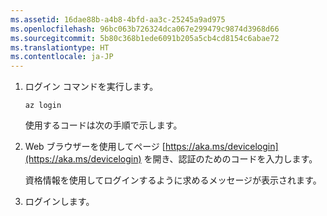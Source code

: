 ```yaml
---
ms.assetid: 16dae88b-a4b8-4bfd-aa3c-25245a9ad975
ms.openlocfilehash: 96bc063b726324dca067e299479c9874d3968d66
ms.sourcegitcommit: 5b80c368b1ede6091b205a5cb4cd8154c6abae72
ms.translationtype: HT
ms.contentlocale: ja-JP
---
```

1. ログイン コマンドを実行します。

    ```azurecli
    az login
    ```

   使用するコードは次の手順で示します。 

1. Web ブラウザーを使用してページ [https://aka.ms/devicelogin](https://aka.ms/devicelogin)
    を開き、認証のためのコードを入力します。

    資格情報を使用してログインするように求めるメッセージが表示されます。

1. ログインします。
 
